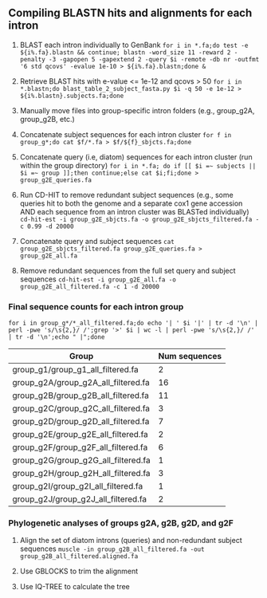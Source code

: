 ## Compiling BLASTN hits and alignments for each intron

1. BLAST each intron individually to GenBank
`for i in *.fa;do test -e ${i%.fa}.blastn && continue; blastn -word_size 11 -reward 2 -penalty -3 -gapopen 5 -gapextend 2 -query $i -remote -db nr -outfmt '6 std qcovs' -evalue 1e-10 > ${i%.fa}.blastn;done &`

1. Retrieve BLAST hits with e-value <= 1e-12 and qcovs > 50
`for i in *.blastn;do blast_table_2_subject_fasta.py $i -q 50 -e 1e-12 > ${i%.blastn}.subjects.fa;done`

1. Manually move files into group-specific intron folders (e.g., group_g2A, group_g2B, etc.)

1. Concatenate subject sequences for each intron cluster
`for f in group_g*;do cat $f/*.fa > $f/${f}_sbjcts.fa;done`

1. Concatenate query (i.e, diatom) sequences for each intron cluster (run within the group directory)
`for i in *.fa; do if [[ $i =~ subjects || $i =~ group ]];then continue;else cat $i;fi;done > group_g2E_queries.fa`

1. Run CD-HIT to remove redundant subject sequences (e.g., some queries hit to both the genome and a separate cox1 gene accession AND each sequence from an intron cluster was BLASTed individually)
`cd-hit-est -i group_g2E_sbjcts.fa -o group_g2E_sbjcts_filtered.fa -c 0.99 -d 20000`

1. Concatenate query and subject sequences
`cat group_g2E_sbjcts_filtered.fa group_g2E_queries.fa > group_g2E_all.fa`

1. Remove redundant sequences from the full set query and subject sequences
`cd-hit-est -i group_g2E_all.fa -o group_g2E_all_filtered.fa -c 1 -d 20000`

### Final sequence counts for each intron group
`for i in group_g*/*_all_filtered.fa;do echo '| ' $i '|' | tr -d '\n' | perl -pwe 's/\s{2,}/ /';grep '>' $i | wc -l | perl -pwe 's/\s{2,}/ /' | tr -d '\n';echo " |";done`

|          Group           | Num sequences |
|-------------------------------------|----|
| group_g1/group_g1_all_filtered.fa   | 2  |
| group_g2A/group_g2A_all_filtered.fa | 16 |
| group_g2B/group_g2B_all_filtered.fa | 11 |
| group_g2C/group_g2C_all_filtered.fa | 3  |
| group_g2D/group_g2D_all_filtered.fa | 7  |
| group_g2E/group_g2E_all_filtered.fa | 2  |
| group_g2F/group_g2F_all_filtered.fa | 6  |
| group_g2G/group_g2G_all_filtered.fa | 1  |
| group_g2H/group_g2H_all_filtered.fa | 3  |
| group_g2I/group_g2I_all_filtered.fa | 1  |
| group_g2J/group_g2J_all_filtered.fa | 2  |

### Phylogenetic analyses of groups g2A, g2B, g2D, and g2F

1. Align the set of diatom introns (queries) and non-redundant subject sequences
`muscle -in group_g2B_all_filtered.fa -out group_g2B_all_filtered.aligned.fa`

1. Use GBLOCKS to trim the alignment

1. Use IQ-TREE to calculate the tree

